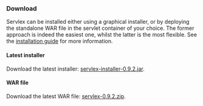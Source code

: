 ### Download

Servlex can be installed either using a graphical installer, or by deploying the
standalone WAR file in the servlet container of your choice.  The former
approach is indeed the easiest one, whilst the latter is the most flexible.  See
the [installation guide](install) for more information.

#### Latest installer

Download the latest installer:
[servlex-installer-0.9.2.jar](file/servlex-installer-0.9.2.jar).

#### WAR file

Download the latest WAR file: [servlex-0.9.2.zip](file/servlex-0.9.2.zip).
